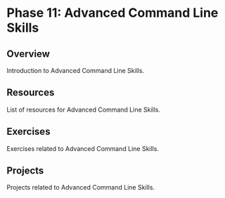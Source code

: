 # Phase 11: Advanced Command Line Skills

## Overview

Introduction to Advanced Command Line Skills.

## Resources

List of resources for Advanced Command Line Skills.

## Exercises

Exercises related to Advanced Command Line Skills.

## Projects

Projects related to Advanced Command Line Skills.
